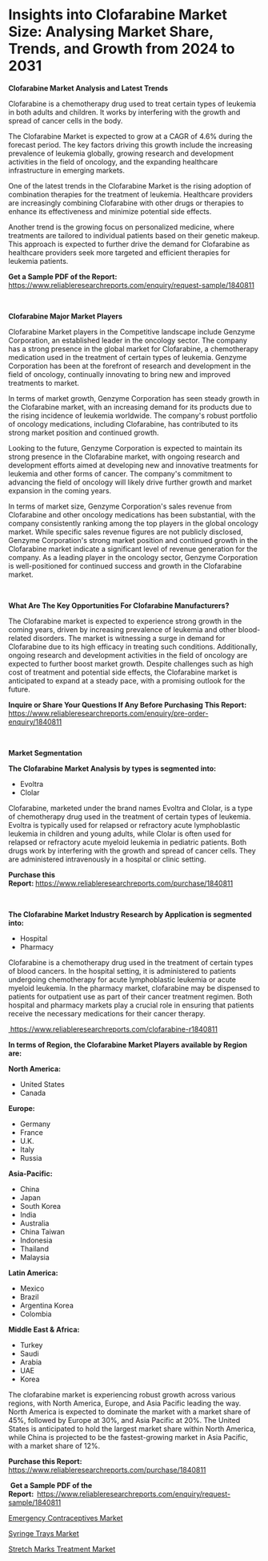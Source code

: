<p><h1>Insights into Clofarabine Market Size: Analysing Market Share, Trends, and Growth from 2024 to 2031</h1></p><p><strong>Clofarabine Market Analysis and Latest Trends</strong></p>
<p><p>Clofarabine is a chemotherapy drug used to treat certain types of leukemia in both adults and children. It works by interfering with the growth and spread of cancer cells in the body.</p><p>The Clofarabine Market is expected to grow at a CAGR of 4.6% during the forecast period. The key factors driving this growth include the increasing prevalence of leukemia globally, growing research and development activities in the field of oncology, and the expanding healthcare infrastructure in emerging markets.</p><p>One of the latest trends in the Clofarabine Market is the rising adoption of combination therapies for the treatment of leukemia. Healthcare providers are increasingly combining Clofarabine with other drugs or therapies to enhance its effectiveness and minimize potential side effects.</p><p>Another trend is the growing focus on personalized medicine, where treatments are tailored to individual patients based on their genetic makeup. This approach is expected to further drive the demand for Clofarabine as healthcare providers seek more targeted and efficient therapies for leukemia patients.</p></p>
<p><strong>Get a Sample PDF of the Report:&nbsp;</strong> <a href="https://www.reliableresearchreports.com/enquiry/request-sample/1840811">https://www.reliableresearchreports.com/enquiry/request-sample/1840811</a></p>
<p>&nbsp;</p>
<p><strong>Clofarabine Major Market Players</strong></p>
<p><p>Clofarabine Market players in the Competitive landscape include Genzyme Corporation, an established leader in the oncology sector. The company has a strong presence in the global market for Clofarabine, a chemotherapy medication used in the treatment of certain types of leukemia. Genzyme Corporation has been at the forefront of research and development in the field of oncology, continually innovating to bring new and improved treatments to market.</p><p>In terms of market growth, Genzyme Corporation has seen steady growth in the Clofarabine market, with an increasing demand for its products due to the rising incidence of leukemia worldwide. The company's robust portfolio of oncology medications, including Clofarabine, has contributed to its strong market position and continued growth.</p><p>Looking to the future, Genzyme Corporation is expected to maintain its strong presence in the Clofarabine market, with ongoing research and development efforts aimed at developing new and innovative treatments for leukemia and other forms of cancer. The company's commitment to advancing the field of oncology will likely drive further growth and market expansion in the coming years.</p><p>In terms of market size, Genzyme Corporation's sales revenue from Clofarabine and other oncology medications has been substantial, with the company consistently ranking among the top players in the global oncology market. While specific sales revenue figures are not publicly disclosed, Genzyme Corporation's strong market position and continued growth in the Clofarabine market indicate a significant level of revenue generation for the company. As a leading player in the oncology sector, Genzyme Corporation is well-positioned for continued success and growth in the Clofarabine market.</p></p>
<p>&nbsp;</p>
<p><strong>What Are The Key Opportunities For Clofarabine Manufacturers?</strong></p>
<p><p>The Clofarabine market is expected to experience strong growth in the coming years, driven by increasing prevalence of leukemia and other blood-related disorders. The market is witnessing a surge in demand for Clofarabine due to its high efficacy in treating such conditions. Additionally, ongoing research and development activities in the field of oncology are expected to further boost market growth. Despite challenges such as high cost of treatment and potential side effects, the Clofarabine market is anticipated to expand at a steady pace, with a promising outlook for the future.</p></p>
<p><strong>Inquire or Share Your Questions If Any Before Purchasing This Report:</strong> <a href="https://www.reliableresearchreports.com/enquiry/pre-order-enquiry/1840811">https://www.reliableresearchreports.com/enquiry/pre-order-enquiry/1840811</a></p>
<p>&nbsp;</p>
<p><strong>Market Segmentation</strong></p>
<p><strong>The Clofarabine Market Analysis by types is segmented into:</strong></p>
<p><ul><li>Evoltra</li><li>Clolar</li></ul></p>
<p><p>Clofarabine, marketed under the brand names Evoltra and Clolar, is a type of chemotherapy drug used in the treatment of certain types of leukemia. Evoltra is typically used for relapsed or refractory acute lymphoblastic leukemia in children and young adults, while Clolar is often used for relapsed or refractory acute myeloid leukemia in pediatric patients. Both drugs work by interfering with the growth and spread of cancer cells. They are administered intravenously in a hospital or clinic setting.</p></p>
<p><strong>Purchase this Report:&nbsp;</strong><a href="https://www.reliableresearchreports.com/purchase/1840811">https://www.reliableresearchreports.com/purchase/1840811</a></p>
<p>&nbsp;</p>
<p><strong>The Clofarabine Market Industry Research by Application is segmented into:</strong></p>
<p><ul><li>Hospital</li><li>Pharmacy</li></ul></p>
<p><p>Clofarabine is a chemotherapy drug used in the treatment of certain types of blood cancers. In the hospital setting, it is administered to patients undergoing chemotherapy for acute lymphoblastic leukemia or acute myeloid leukemia. In the pharmacy market, clofarabine may be dispensed to patients for outpatient use as part of their cancer treatment regimen. Both hospital and pharmacy markets play a crucial role in ensuring that patients receive the necessary medications for their cancer therapy.</p></p>
<p><a href="https://www.reliableresearchreports.com/clofarabine-r1840811">&nbsp;https://www.reliableresearchreports.com/clofarabine-r1840811</a></p>
<p><strong>In terms of Region, the Clofarabine Market Players available by Region are:</strong></p>
<p>
    <p> <strong> North America: </strong>
        <ul>
            <li>United States</li>
            <li>Canada</li>
        </ul>
        </p> 
    <p> <strong> Europe: </strong>
        <ul>
            <li>Germany</li>
            <li>France</li>
            <li>U.K.</li>
            <li>Italy</li>
            <li>Russia</li>
        </ul>
        </p> 
    <p> <strong> Asia-Pacific: </strong>
        <ul>
            <li>China</li>
            <li>Japan</li>
            <li>South Korea</li>
            <li>India</li>
            <li>Australia</li>
            <li>China Taiwan</li>
            <li>Indonesia</li>
            <li>Thailand</li>
            <li>Malaysia</li>
        </ul>
        </p> 
    <p> <strong> Latin America: </strong>
        <ul>
            <li>Mexico</li>
            <li>Brazil</li>
            <li>Argentina Korea</li>
            <li>Colombia</li>
        </ul>
        </p> 
    <p> <strong> Middle East & Africa: </strong>
        <ul>
            <li>Turkey</li>
            <li>Saudi</li>
            <li>Arabia</li>
            <li>UAE</li>
            <li>Korea</li>
        </ul>
    </p>
    </p>
<p><p>The clofarabine market is experiencing robust growth across various regions, with North America, Europe, and Asia Pacific leading the way. North America is expected to dominate the market with a market share of 45%, followed by Europe at 30%, and Asia Pacific at 20%. The United States is anticipated to hold the largest market share within North America, while China is projected to be the fastest-growing market in Asia Pacific, with a market share of 12%.</p></p>
<p><strong>Purchase this Report: </strong><a href="https://www.reliableresearchreports.com/purchase/1840811">https://www.reliableresearchreports.com/purchase/1840811</a></p>
<p>&nbsp;<strong>Get a Sample PDF of the Report:&nbsp;&nbsp;</strong><a href="https://www.reliableresearchreports.com/enquiry/request-sample/1840811">https://www.reliableresearchreports.com/enquiry/request-sample/1840811</a></p>
<p><strong></strong></p>
<p><p><a href="https://github.com/SashaBeier2023/Market-Research-Report-List-1/blob/main/emergency-contraceptives-market.md">Emergency Contraceptives Market</a></p><p><a href="https://github.com/singletonthaxterkelliehr2df/Market-Research-Report-List-2/blob/main/syringe-trays-market.md">Syringe Trays Market</a></p><p><a href="https://github.com/kufem1/Market-Research-Report-List-2/blob/main/stretch-marks-treatment-market.md">Stretch Marks Treatment Market</a></p></p>